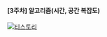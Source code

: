 #### [3주차] 알고리즘(시간, 공간 복잡도)

[![티스토리](https://images.velog.io/images/ho-taek/post/291fd793-dc18-4cf2-8e36-ce373c0b8aed/%EC%95%8C%EA%B3%A0%EB%A6%AC%EC%A6%98.png)](https://1117jhh.tistory.com/17)
